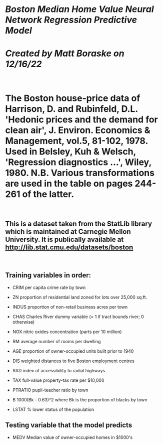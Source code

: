  # ***Boston Median Home Value Neural Network Regression Predictive Model*** 
 # ***Created by Matt Boraske on 12/16/22***
 
 <br>

 # The Boston house-price data of Harrison, D. and Rubinfeld, D.L. 'Hedonic prices and the demand for clean air', J. Environ. Economics & Management, vol.5, 81-102, 1978.   Used in Belsley, Kuh & Welsch, 'Regression diagnostics ...', Wiley, 1980.   N.B. Various transformations are used in the table on pages 244-261 of the latter.

<br>

 ## This is a dataset taken from the StatLib library which is maintained at Carnegie Mellon University. It is publically available at http://lib.stat.cmu.edu/datasets/boston

<br>

 ## **Training variables in order:**
 - CRIM     per capita crime rate by town
 - ZN       proportion of residential land zoned for lots over 25,000 sq.ft.
 - INDUS    proportion of non-retail business acres per town
 - CHAS     Charles River dummy variable (= 1 if tract bounds river; 0 otherwise)
 - NOX      nitric oxides concentration (parts per 10 million)
 - RM       average number of rooms per dwelling
 - AGE      proportion of owner-occupied units built prior to 1940
 - DIS      weighted distances to five Boston employment centres
 - RAD      index of accessibility to radial highways
 - TAX      full-value property-tax rate per $10,000
 
 - PTRATIO  pupil-teacher ratio by town
 - B        1000(Bk - 0.63)^2 where Bk is the proportion of blacks by town
 - LSTAT    % lower status of the population


 ## **Testing variable that the model predicts**
 - MEDV     Median value of owner-occupied homes in $1000's

 <br>
